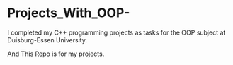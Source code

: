 # Projects_With_OOP-


I completed my C++ programming projects as tasks for the OOP subject at Duisburg-Essen University.

And This Repo is for my projects.
